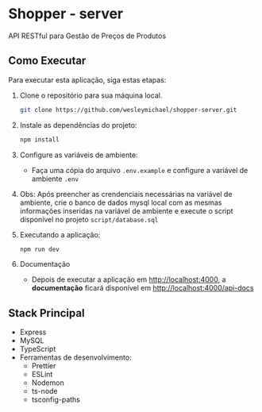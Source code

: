 # Shopper - server
API RESTful para Gestão de Preços de Produtos


## Como Executar
Para executar esta aplicação, siga estas etapas:
1. Clone o repositório para sua máquina local.
     ```bash
     git clone https://github.com/wesleymichael/shopper-server.git
     ```

2. Instale as dependências do projeto:
   ```bash
   npm install
   ```
3. Configure as variáveis de ambiente:
   - Faça uma cópia do arquivo `.env.example` e configure a variável de ambiente `.env`

4. Obs: Após preencher as crendenciais necessárias na variável de ambiente, crie o banco de dados mysql local com as mesmas informações inseridas na variável de ambiente e execute o script disponível no projeto `script/database.sql`
 
5. Executando a aplicação:
   ```bash
   npm run dev
   ```
6. Documentação
   - Depois de executar a aplicação em [http://localhost:4000](http://localhost:4000), a **documentação** ficará disponível em [http://localhost:4000/api-docs](http://localhost:4000/api-docs)

   
## Stack Principal

- Express
- MySQL
- TypeScript
- Ferramentas de desenvolvimento:
     - Prettier
     - ESLint
     - Nodemon
     - ts-node
     - tsconfig-paths

